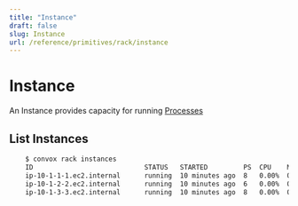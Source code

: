 ```yaml
---
title: "Instance"
draft: false
slug: Instance
url: /reference/primitives/rack/instance
---
```

# Instance

An Instance provides capacity for running [Processes](/reference/primitives/app/process)

## List Instances
```html
    $ convox rack instances
    ID                            STATUS   STARTED         PS  CPU    MEM    PUBLIC         PRIVATE
    ip-10-1-1-1.ec2.internal      running  10 minutes ago  8   0.00%  0.00%  18.200.200.99  10.1.1.1
    ip-10-1-2-2.ec2.internal      running  10 minutes ago  6   0.00%  0.00%  3.80.240.200   10.1.2.2
    ip-10-1-3-3.ec2.internal      running  10 minutes ago  8   0.00%  0.00%  3.90.90.200    10.1.3.3
```
